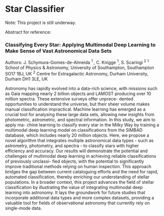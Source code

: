 # Star Classifier
 
Note: This project is still underway.

Abstract for reference:

### Classifying Every Star: Applying Multimodal Deep Learning to Make Sense of Vast Astronomical Data Sets

Authors: J. Schymura-Gomes-de-Almeida <sup> 1 </sup>, C. Knigge <sup>1</sup>, S. Scaringi <sup>2</sup>
<sup>1</sup> School of Physics & Astronomy, University of Southampton, Southampton SO17 1BJ, UK
<sup>2</sup> Centre for Extragalactic Astronomy, Durham University, Durham DH1 3LE, UK

Astronomy has rapidly evolved into a data-rich science, with missions such as Gaia mapping nearly 2
billion objects and LAMOST producing over 10 million spectra. These extensive surveys offer unprece-
dented opportunities to understand the universe, but their sheer volume makes manual classification
impractical. Machine learning has emerged as a crucial tool for analysing these large data sets, allowing
new insights from photometric, astrometric, and spectral information. In this study, we aim to apply ma-
chine learning to classify every star in the Milky Way by training a multimodal deep learning model on
classifications from the SIMBAD database, which includes nearly 20 million objects. Here, we propose
a novel algorithm that integrates multiple astronomical data types - such as astrometry, photometry, and
spectra - to classify stars with higher efficiency and accuracy. Our results will demonstrate the potential
and challenges of multimodal deep learning in achieving reliable classifications of previously unclassi-
fied objects, with the potential to significantly improve traditional methods relying on human inspection.
This approach bridges the gap between current cataloguing efforts and the need for rapid, automated
classification, thereby enriching our understanding of stellar populations. In a broader context, this
project advances the field of stellar classification by illustrating the value of integrating multimodal deep
learning into astronomy. It lays the groundwork for future studies that incorporate additional data types
and more complex datasets, providing a valuable tool for fields of observational astronomy that currently
rely on single-mode data.